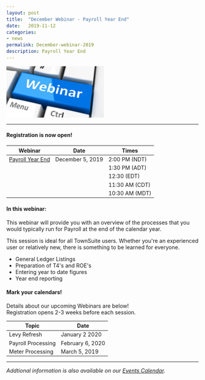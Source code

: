 ```yaml
---
layout: post
title:  "December Webinar - Payroll Year End"
date:   2019-11-12
categories:
- news
permalink: December-webinar-2019
description: Payroll Year End
---
```


![Webinar](/images/webinar.png "Webinar")

---

#### **Registration is now open!** 

| Webinar | Date | Times |
| ---- | ---- | ---- |
| [Payroll Year End](https://http://go.townsuite.com/201912PYE) | December 5, 2019 | 2:00 PM (NDT) |
| | | 1:30 PM (ADT) |
| | | 12:30 (EDT) |
| | | 11:30 AM (CDT) |
| | | 10:30 AM (MDT) |

#### **In this webinar:**  

This webinar will provide you with an overview of the processes that you would typically run for Payroll at the end of the calendar year.

This session is ideal for all TownSuite users. Whether you're an experienced user or relatively new, there is something to be learned for everyone.

+ General Ledger Listings
+ Preparation of T4's and ROE's
+ Entering year to date figures
+ Year end reporting

#### **Mark your calendars!**

Details about our upcoming Webinars are below!  
Registration opens 2-3 weeks before each session.

| Topic | Date |
| ---- | ---- |
| Levy Refresh | January 2 2020 |
| Payroll Processing | February 6, 2020 |
| Meter Processing | March 5, 2019 |
---
*Addtional information is also available on our [Events Calendar](https://townsuite.com/events).*
